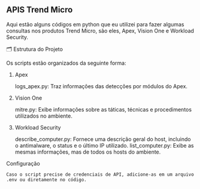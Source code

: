 ## APIS Trend Micro

Aqui estão alguns códigos em python que eu utilizei para fazer algumas consultas nos produtos Trend Micro, são eles, Apex, Vision One e Workload Security.

🗂️ Estrutura do Projeto

Os scripts estão organizados da seguinte forma:
1. Apex

    logs_apex.py: Traz informações das detecções por módulos do Apex.

2. Vision One

    mitre.py: Exibe informações sobre as táticas, técnicas e procedimentos utilizados no ambiente.

3. Workload Security

    describe_computer.py: Fornece uma descrição geral do host, incluindo o antimalware, o status e o último IP utilizado.
    list_computer.py: Exibe as mesmas informações, mas de todos os hosts do ambiente.


 Configuração

    Caso o script precise de credenciais de API, adicione-as em um arquivo .env ou diretamente no código.

